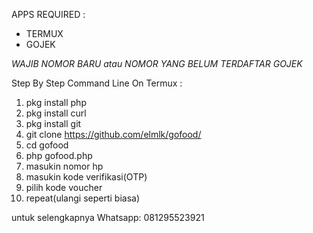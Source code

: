 APPS REQUIRED :
- TERMUX
- GOJEK

*WAJIB NOMOR BARU atau NOMOR YANG BELUM TERDAFTAR GOJEK*

Step By Step Command Line On Termux :
1. pkg install php
2. pkg install curl
3. pkg install git
4. git clone https://github.com/elmlk/gofood/
5. cd gofood
6. php gofood.php
7. masukin nomor hp
8. masukin kode verifikasi(OTP)
9. pilih kode voucher
10. repeat(ulangi seperti biasa)

 untuk selengkapnya Whatsapp: 081295523921
   
